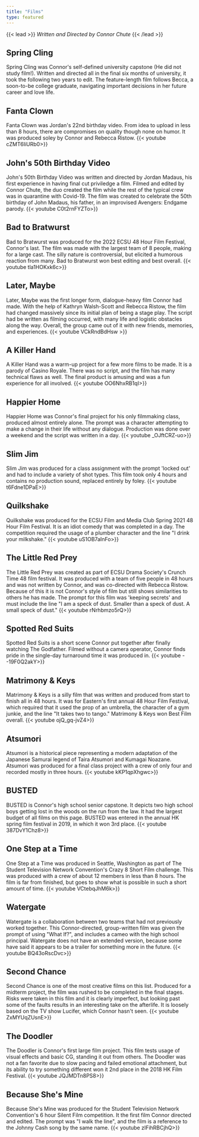 ```yaml
---
title: "Films"
type: featured
---
```

{{< lead >}}
*Written and Directed by Connor Chute*
{{< /lead >}}
## Spring Cling
Spring Cling was Connor's self-defined university capstone (He did not study film!). Written and directed all in the final six months of university, it took the following two years to edit. The feature-length film follows Becca, a soon-to-be college graduate, navigating important decisions in her future career and love life.

## Fanta Clown
Fanta Clown was Jordan's 22nd birthday video. From idea to upload in less than 8 hours, there are compromises on quality though none on humor. It was produced soley by Connor and Rebecca Ristow.
{{< youtube cZMT6IiURb0>}}

## John's 50th Birthday Video
John's 50th Birthday Video was written and directed by Jordan Madaus, his first experience in having final cut priviledge a film. Filmed and edited by Connor Chute, the duo created the film while the rest of the typical crew was in quarantine with Covid-19. The film was created to celebrate the 50th birthday of John Madaus, his father, in an improvised Avengers: Endgame parody.
{{< youtube C0t2rnFYZTo>}}

## Bad to Bratwurst
Bad to Bratwurst was produced for the 2022 ECSU 48 Hour Film Festival, Connor's last. The film was made with the largest team of 8 people, making for a large cast. The silly nature is controversial, but elicited a humorous reaction from many. Bad to Bratwurst won best editing and best overall.
{{< youtube tla1HOKxk6c>}}

## Later, Maybe 
Later, Maybe was the first longer form, dialogue-heavy film Connor had made. With the help of Kathryn Walsh-Scott and Rebecca Ristow, the film had changed massively since its initial plan of being a stage play. The script had be written as filming occurred, with many life and logistic obstacles along the way. Overall, the group came out of it with new friends, memories, and experiences.
{{< youtube VCkRndBdHsw >}}

## A Killer Hand
A Killer Hand was a warm-up project for a few more films to be made. It is a parody of Casino Royale. There was no script, and the film has many technical flaws as well. The final product is amusing and was a fun experience for all involved.
{{< youtube OO6NhxRB1qI>}}

## Happier Home
Happier Home was Connor's final project for his only filmmaking class, produced almost entirely alone. The prompt was a character attempting to make a change in their life without any dialogue. Production was done over a weekend and the script was written in a day.
{{< youtube _OJftCRZ-uo>}}

## Slim Jim
Slim Jim was produced for a class assignment with the prompt 'locked out' and had to include a variety of shot types. This film took only 4 hours and contains no production sound, replaced entirely by foley.
{{< youtube t6Fdne1DPaE>}}

## Quilkshake
Quilkshake was produced for the ECSU Film and Media Club Spring 2021 48 Hour Film Festival. It is an idiot comedy that was completed in a day. The competition required the usage of a plumber character and the line "I drink your milkshake."
{{< youtube uS1OB7aInFo>}}

## The Little Red Prey
The Little Red Prey was created as part of ECSU Drama Society's Crunch Time 48 film festival. It was produced with a team of five people in 48 hours and was not written by Connor, and was co-directed with Rebecca Ristow. Because of this it is not Connor's style of film but still shows similarities to others he has made. The prompt for this film was 'keeping secrets' and must include the line "I am a speck of dust. Smaller than a speck of dust. A small speck of dust."
{{< youtube rNrhbmzo5rQ>}}

## Spotted Red Suits
Spotted Red Suits is a short scene Connor put together after finally watching The Godfather. Filmed without a camera operator, Connor finds pride in the single-day turnaround time it was produced in.
{{< youtube --19F0Q2akY>}}

## Matrimony & Keys
Matrimony & Keys is a silly film that was written and produced from start to finish all in 48 hours. It was for Eastern's first annual 48 Hour Film Festival, which required that it used the prop of an umbrella, the character of a gym junkie, and the line "It takes two to tango." Matrimony & Keys won Best Film overall.
{{< youtube ojQ_gq-jvZ4>}}

## Atsumori
Atsumori is a historical piece representing a modern adaptation of the Japanese Samurai legend of Taira Atsumori and Kumagai Noazane. Atsumori was produced for a final class project with a crew of only four and recorded mostly in three hours.
{{< youtube kKP1qpXhgwc>}}

## BUSTED 
BUSTED is Connor's high school senior capstone. It depicts two high school boys getting lost in the woods on the run from the law. It had the largest budget of all films on this page. BUSTED was entered in the annual HK spring film festival in 2019, in which it won 3rd place.
{{< youtube 387DvY1Chz8>}}

## One Step at a Time
One Step at a Time was produced in Seattle, Washington as part of The Student Television Network Convention's Crazy 8 Short Film challenge. This was produced with a crew of about 12 members in less than 8 hours. The film is far from finished, but goes to show what is possible in such a short amount of time.
{{< youtube VCtebqJhM6k>}}

## Watergate
Watergate is a collaboration between two teams that had not previously worked together. This Connor-directed, group-written film was given the prompt of using "What If?", and includes a cameo with the high school principal. Watergate does not have an extended version, because some have said it appears to be a trailer for something more in the future.
{{< youtube BQ43oRscDvc>}}

## Second Chance
Second Chance is one of the most creative films on this list. Produced for a midterm project, the film was rushed to be completed in the final stages. Risks were taken in this film and it is clearly imperfect, but looking past some of the faults results in an interesting take on the afterlife. It is loosely based on the TV show Lucifer, which Connor hasn't seen.
{{< youtube ZxMYUqZUsnE>}}

## The Doodler
The Doodler is Connor's first large film project. This film tests usage of visual effects and basic CG, standing it out from others. The Doodler was not a fan favorite due to slow pacing and failed emotional attachment, but its ability to try something different won it 2nd place in the 2018 HK Film Festival.
{{< youtube JQJMDTn8PS8>}}

## Because She's Mine
Because She's Mine was produced for the Student Television Network Convention's 6 hour Silent Film competition. It the first film Connor directed and edited. The prompt was "I walk the line", and the film is a reference to the Johnny Cash song by the same name.
{{< youtube zIFihRBCjhQ>}}